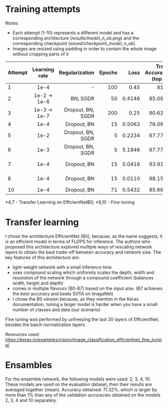 # Training attempts

Notes: 
- Each attempt (1-10) represents a different model and has a corresponding architecture (*results/model_n_ok.png*)
and the corresponding checkpoint (*saved/checkpoint_model_n_ok*).
- Images are resized using padding in order to contain the whole image without cropping parts of it

| Attempt  | Learning rate |   Regularization  | Epochs | Loss  |  Train Accuracy (top 1) | Val Accuracy (top 1) | Batch Size | Optimizer | Image size  | Filters   |  Classes
|----------|:-------------:|------------------:|-------:|------:|------------------------:|---------------------:|-----------:|----------:|-----------:|--------------:|---------:|
| 1        | 1e-4          |   -               | 100   | 0.45   |   81%                   | 72%                  |  128       | Adam      | 32x32      | 32,64,128     |    37
| 2        | 1e-2 -> 1e-6  |  BN, SGDR         | 50    | 0.4146 |   85.09%                | 65.62%               |  128       | Adam      | 32x32      | 32,64,128     |    37
| 3        | 1e-3 -> 1e-7  | Dropout, BN, SGDR | 200   | 0.25   |   90.62%                | 68.08%               |  128       | Adam      | 32x32      | 32,64,128     |    37
| 4        | 1e-4          |  Dropout, BN      | 15    | 0.5063 |   76.06%                | 68.75%               |  128       | Adam      | 32x32      |    -          |    37
| 5        | 1e-2          |  Dropout, BN, SGDR| 5     | 0.2234 |   67.77%                | 67.69%               |  4         | Adam      | 256x256    |16,32,64       |    2 (cat/dog)
| 6        | 1e-3          |  Dropout, BN, SGDR| 5     | 5.1946 |   67.77%                | 67.79%               |  4         | Adam      | 256x256    |16,32,64       |    2 (cat/dog)
| 7        | 1e-4          |  Dropout, BN      | 15    | 0.0416 |   93.91%                | 98.91%               |  4         | Adam      | 224x224    |    -          |    2 (cat/dog)
| 8        | 1e-4          |  Dropout, BN      | 15    | 0.0110 |   98.15%                | 99.13%               |  4         | Adam      | 224x224    |    -          |    2 (cat/dog)
| 10       | 1e-4          |  Dropout, BN      | 71    | 0.5432 |   85.66%                | 67.58%               |  128       | Adam      | 32x32      |    -          |    37
\*4,7 - Transfer Learning on EfficientNetB0; \*8,10 - Fine-tuning

# Transfer learning
I chose the architecture EfficientNet (B0), because, as the name suggests, it is an efficient model in terms of FLOPS for inference.
The authors who proposed this architecture explored multiple ways of rescaling network layers to obtain the best trade-off
between accuracy and network size. 
The key features of this architecture are:
- light-weight network with a small inference time
- uses compound scaling which uniformly scales the depth, width and resolution of the network through a compound coefficient (balances width, height and depth)
- comes in multiple flavours (B0-B7) based on the input size. (B7 achieves the best accuracy and beats SOTA on ImageNet)
- I chose the B0 version because, as they mention in the Keras documentation, tuning a larger model is harder when you have
a small number of classes and data (our scenario)

Fine tuning was performed by unfreezing the last 20 layers of EfficientNet, besides the batch normalization layers.

Resources used: https://keras.io/examples/vision/image_classification_efficientnet_fine_tuning/


# Ensambles
For the ensamble network, the following models were used: 2, 3, 4, 10.
These models are used on the evaluation dataset, then their results are averaged together (mean).
Accuracy obtained: 71.32%, which is larger by more than 1% than any of the validation accuracies obtained
on the models 2, 3, 4 and 10 separately.
